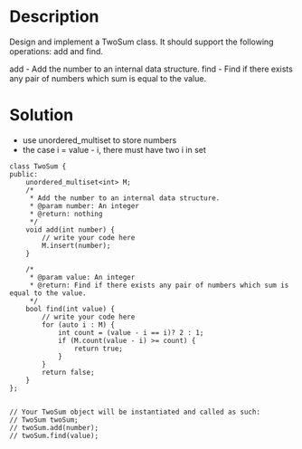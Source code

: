 # Description

Design and implement a TwoSum class. It should support the following operations: add and find.

add - Add the number to an internal data structure.
find - Find if there exists any pair of numbers which sum is equal to the value.

# Solution

- use unordered_multiset to store numbers
- the case i = value - i, there must have two i in set

```
class TwoSum {
public:
    unordered_multiset<int> M;
    /*
     * Add the number to an internal data structure.
     * @param number: An integer
     * @return: nothing
     */
    void add(int number) {
        // write your code here
        M.insert(number);
    }

    /*
     * @param value: An integer
     * @return: Find if there exists any pair of numbers which sum is equal to the value.
     */
    bool find(int value) {
        // write your code here
        for (auto i : M) {
            int count = (value - i == i)? 2 : 1;
            if (M.count(value - i) >= count) {
                return true;
            }
        }
        return false;
    }
};


// Your TwoSum object will be instantiated and called as such:
// TwoSum twoSum;
// twoSum.add(number);
// twoSum.find(value);
```
